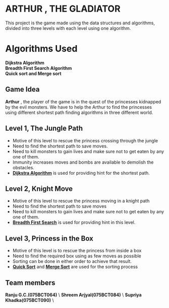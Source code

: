# ARTHUR , THE GLADIATOR

This project is the game made using the data structures and algorithms, divided into three levels with each level using one algorithm.


# Algorithms Used
**Dijkstra Algorithm**    
**Breadth First Search Algorithm** \
**Quick sort and Merge sort**

## Game Idea

**Arthur** , the player of the game is in the quest of the princesses kidnapped by the evil monsters. We have to help the Arthur to find the princesses using different shortest path finding algorithms in three different world.

## Level 1, The Jungle Path
- Motive of this level to rescue the princess crossing through the jungle 
- Need to find the shortest path to save moves. 
- Need to kill monsters to gain lives and make sure not to get eaten by any one of them. 
- Immunity increases moves and bombs are available to demolish the obstacles. 
- **[Dijkstra Algorithm](https://en.wikipedia.org/wiki/Dijkstra%27s_algorithm)** is used for providing hint for the shortest path.

## Level 2, Knight Move

- Motive of this level to rescue the princess moving in a knight path 
- Need to find the shortest path to save moves 
- Need to kill monsters to gain lives and make sure not to get eaten by any one of them. 
- **[Breadth First Search](https://en.wikipedia.org/wiki/Breadth-first_search)** is used for providing hint in this level.

## Level 3, Princess in the Box

- Motive of this level is to rescue the princess from inside a box 
- Need to find the required box using as few moves as possible 
- Sorting can be done in either order to achieve that result. 
- **[Quick Sort](https://en.wikipedia.org/wiki/Quicksort)** and **[Merge Sort](https://en.wikipedia.org/wiki/Merge_sort)** are used for the sorting process
## Team members

**Ranju G.C.(075BCT064)** \ 
**Shreem Arjyal(075BCT084)** \ 
**Supriya Khadka(075BCT090)** \ 



